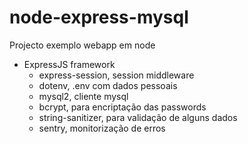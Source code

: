 # node-express-mysql

Projecto exemplo webapp em node
- ExpressJS framework
    - express-session, session middleware
    - dotenv, .env com dados pessoais
    - mysql2, cliente mysql
    - bcrypt, para encriptação das passwords
    - string-sanitizer, para validação de alguns dados
    - sentry, monitorização de erros
